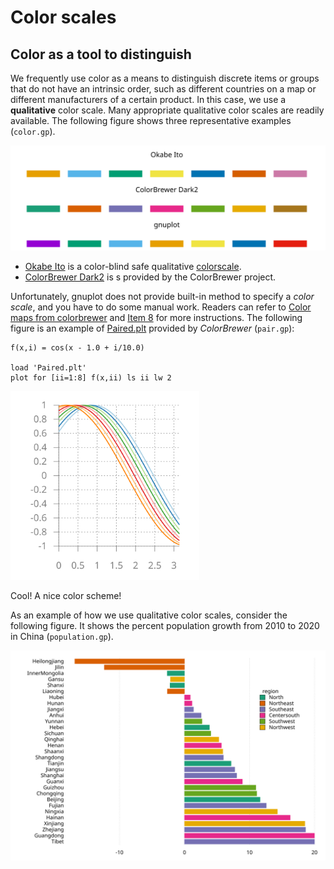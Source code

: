 # Color scales

## Color as a tool to distinguish
We frequently use color as a means to distinguish discrete items or groups that do not have an intrinsic order, such as different countries on a map or different manufacturers of a certain product. In this case, we use a **qualitative** color scale. Many appropriate qualitative color scales are readily available. The following figure shows three representative examples (`color.gp`). 

<img src="img/color.svg">

- [Okabe Ito](https://jfly.uni-koeln.de/color/) is a color-blind safe qualitative [colorscale](https://mikemol.github.io/technique/colorblind/2018/02/11/color-safe-palette.html).
- [ColorBrewer Dark2](https://colorbrewer2.org/#type=qualitative&scheme=Dark2&n=7) is s provided by the ColorBrewer project.

Unfortunately, gnuplot does not provide built-in method to specify a *color scale*, and you have to do some manual work. Readers can refer to [Color maps from colorbrewer](http://www.gnuplotting.org/color-maps-from-colorbrewer/) and [Item 8](../cook/1_30.md#8-how-to-specify-color-schemes) for more instructions. The following figure is an example of [Paired.plt](https://github.com/aschn/gnuplot-colorbrewer/blob/master/qualitative/Paired.plt) provided by *ColorBrewer* (`pair.gp`):

```
f(x,i) = cos(x - 1.0 + i/10.0)

load 'Paired.plt'
plot for [ii=1:8] f(x,ii) ls ii lw 2
```
<img src="img/pair.svg" width="60%">

Cool! A nice color scheme! 

As an example of how we use qualitative color scales, consider the following figure. It shows the percent population growth from 2010 to 2020 in China (`population.gp`).

<img src="img/population.svg">